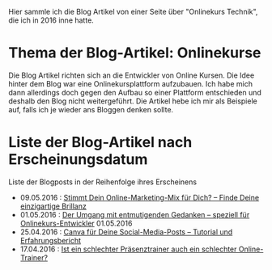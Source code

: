 Hier sammle ich die Blog Artikel von einer Seite über "Onlinekurs Technik", die ich in 2016 inne hatte.

# Thema der Blog-Artikel: Onlinekurse
Die Blog Artikel richten sich an die Entwickler von Online Kursen. Die Idee hinter dem Blog war eine Onlinekursplattform aufzubauen. Ich habe mich dann allerdings doch gegen den Aufbau so einer Plattform entschieden und deshalb den Blog nicht weitergeführt. Die Artikel hebe ich mir als Beispiele auf, falls ich je wieder ans Bloggen denken sollte.

# Liste der Blog-Artikel nach Erscheinungsdatum
Liste der Blogposts in der Reihenfolge ihres Erscheinens

- 09.05.2016  : [Stimmt Dein Online-Marketing-Mix für Dich? – Finde Deine einzigartige Brillanz](einzigartige_brillanz/einzigartige_brillanz.md)
- 01.05.2016  : [Der Umgang mit entmutigenden Gedanken – speziell für Onlinekurs-Entwickler](entmutigende_gedanken/entmutigende_gedanken.md)
01.05.2016
- 25.04.2016 : [Canva für Deine Social-Media-Posts – Tutorial und Erfahrungsbericht](canva/canva.md)
- 17.04.2016 : [Ist ein schlechter Präsenztrainer auch ein schlechter Online-Trainer?](online-vs-praesenz-trainer/online-vs-praesenz-trainer.md)
